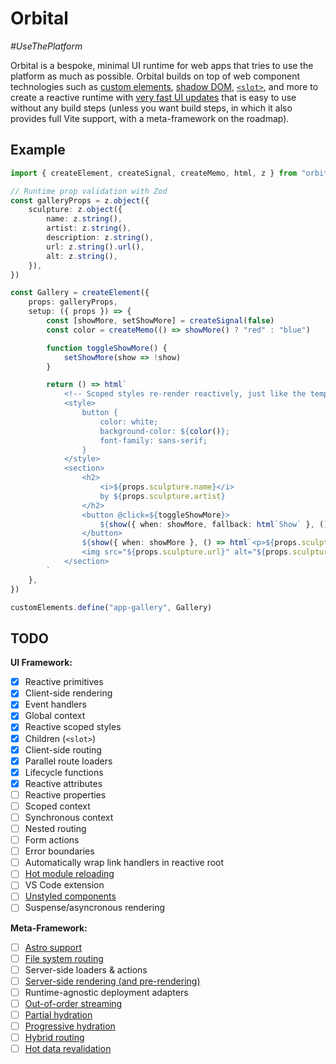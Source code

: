 # Orbital

_\#UseThePlatform_

Orbital is a bespoke, minimal UI runtime for web apps that tries to use the platform as much as possible. Orbital builds on top of web component technologies such as [custom elements](https://developer.mozilla.org/en-US/docs/Web/API/Web_components/Using_custom_elements), [shadow DOM](https://developer.mozilla.org/en-US/docs/Web/API/Web_components/Using_shadow_DOM), [`<slot>`](https://developer.mozilla.org/en-US/docs/Web/HTML/Element/slot), and more to create a reactive runtime with [very fast UI updates](https://lit.dev/docs/libraries/standalone-templates/#render-dynamic-data) that is easy to use without any build steps (unless you want build steps, in which it also provides full Vite support, with a meta-framework on the roadmap).

## Example

```ts
import { createElement, createSignal, createMemo, html, z } from "orbital"

// Runtime prop validation with Zod
const galleryProps = z.object({
    sculpture: z.object({
        name: z.string(),
        artist: z.string(),
        description: z.string(),
        url: z.string().url(),
        alt: z.string(),
    }),
})

const Gallery = createElement({
    props: galleryProps,
    setup: ({ props }) => {
        const [showMore, setShowMore] = createSignal(false)
        const color = createMemo(() => showMore() ? "red" : "blue")

        function toggleShowMore() {
            setShowMore(show => !show)
        }

        return () => html`
            <!-- Scoped styles re-render reactively, just like the template -->
            <style>
                button {
                    color: white;
                    background-color: ${color()};
                    font-family: sans-serif;
                }
            </style>
            <section>
                <h2>
                    <i>${props.sculpture.name}</i>
                    by ${props.sculpture.artist}
                </h2>
                <button @click=${toggleShowMore}>
                    ${show({ when: showMore, fallback: html`Show` }, () => html`Hide`)} details
                </button>
                ${show({ when: showMore }, () => html`<p>${props.sculpture.description}</p>`)}
                <img src="${props.sculpture.url}" alt="${props.sculpture.alt}" />
            </section>
        `
    },
})

customElements.define("app-gallery", Gallery)
```

## TODO

**UI Framework:**

-   [x] Reactive primitives
-   [x] Client-side rendering
-   [x] Event handlers
-   [x] Global context
-   [x] Reactive scoped styles
-   [x] Children (`<slot>`)
-   [x] Client-side routing
-   [x] Parallel route loaders
-   [x] Lifecycle functions
-   [x] Reactive attributes
-   [ ] Reactive properties
-   [ ] Scoped context
-   [ ] Synchronous context
-   [ ] Nested routing
-   [ ] Form actions
-   [ ] Error boundaries
-   [ ] Automatically wrap link handlers in reactive root
-   [ ] [Hot module reloading](https://github.com/sync/plugin-lit-refresh)
-   [ ] VS Code extension
-   [ ] [Unstyled components](https://react-spectrum.adobe.com/react-aria/react-aria-components.html)
-   [ ] Suspense/asyncronous rendering

**Meta-Framework:**

-   [ ] [Astro support](https://dev.to/thepassle/server-side-rendering-vanilla-custom-elements-in-astro-5hgg)
-   [ ] [File system routing](https://remix.run/docs/en/1.19.1/file-conventions/route-files-v2)
-   [ ] Server-side loaders & actions
-   [ ] [Server-side rendering (and pre-rendering)](https://lit.dev/docs/ssr/client-usage/#standalone-lit-templates)
-   [ ] Runtime-agnostic deployment adapters
-   [ ] [Out-of-order streaming](https://remix.run/docs/en/1.19.1/guides/streaming#using-defer)
-   [ ] [Partial hydration](https://jasonformat.com/islands-architecture/)
-   [ ] [Progressive hydration](https://www.patterns.dev/posts/progressive-hydration)
-   [ ] [Hybrid routing](https://hackmd.io/@0u1u3zEAQAO0iYWVAStEvw/rJFCoM4Di#B-Routing)
-   [ ] [Hot data revalidation](https://remix.run/docs/en/main/other-api/dev-v2)
